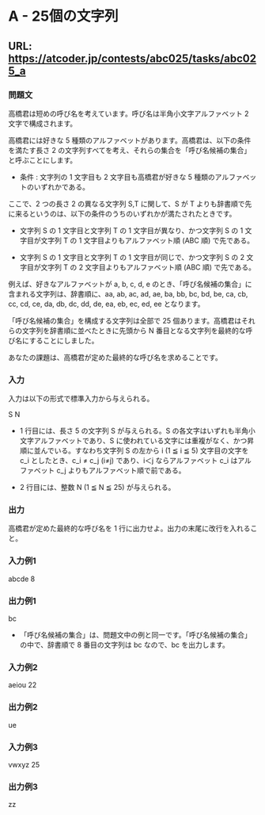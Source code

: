 # A - 25個の文字列 
## URL: https://atcoder.jp/contests/abc025/tasks/abc025_a 
### 問題文


高橋君は短めの呼び名を考えています。呼び名は半角小文字アルファベット 2 文字で構成されます。


高橋君には好きな 5 種類のアルファベットがあります。高橋君は、以下の条件を満たす長さ 2 の文字列すべてを考え、それらの集合を「呼び名候補の集合」と呼ぶことにします。




* 条件 : 文字列の 1 文字目も 2 文字目も高橋君が好きな 5 種類のアルファベットのいずれかである。



ここで、2 つの長さ 2 の異なる文字列 S,T に関して、S が T よりも辞書順で先に来るというのは、以下の条件のうちのいずれかが満たされたときです。




* 文字列 S の 1 文字目と文字列 T の 1 文字目が異なり、かつ文字列 S の 1 文字目が文字列 T の 1 文字目よりもアルファベット順 (ABC 順) で先である。

* 文字列 S の 1 文字目と文字列 T の 1 文字目が同じで、かつ文字列 S の 2 文字目が文字列 T の 2 文字目よりもアルファベット順 (ABC 順) で先である。



例えば、好きなアルファベットが a, b, c, d, e のとき、「呼び名候補の集合」に含まれる文字列は、辞書順に、aa, ab, ac, ad, ae, ba, bb, bc, bd, be, ca, cb, cc, cd, ce, da, db, dc, dd, de, ea, eb, ec, ed, ee となります。


「呼び名候補の集合」を構成する文字列は全部で 25 個あります。高橋君はそれらの文字列を辞書順に並べたときに先頭から N 番目となる文字列を最終的な呼び名にすることにしました。


あなたの課題は、高橋君が定めた最終的な呼び名を求めることです。








### 入力


入力は以下の形式で標準入力から与えられる。



S
N



* 1 行目には、長さ 5 の文字列 S が与えられる。S の各文字はいずれも半角小文字アルファベットであり、S に使われている文字には重複がなく、かつ昇順に並んでいる。すなわち文字列 S の左から i (1 ≦ i ≦ 5) 文字目の文字を c\_i としたとき、c\_i ≠ c\_j (i≠j) であり、i＜j ならアルファベット c\_i はアルファベット c\_j よりもアルファベット順で前である。

* 2 行目には、整数 N (1 ≦ N ≦ 25) が与えられる。







### 出力


高橋君が定めた最終的な呼び名を 1 行に出力せよ。出力の末尾に改行を入れること。








### 入力例1



abcde
8





### 出力例1



bc



* 「呼び名候補の集合」は、問題文中の例と同一です。「呼び名候補の集合」の中で、辞書順で 8 番目の文字列は bc なので、bc を出力します。








### 入力例2



aeiou
22





### 出力例2



ue






### 入力例3



vwxyz
25





### 出力例3



zz